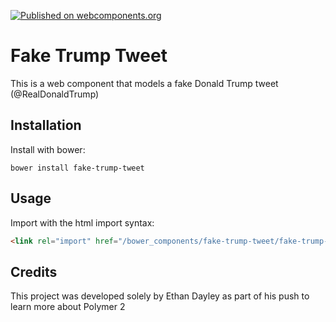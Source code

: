 [![Published on webcomponents.org](https://img.shields.io/badge/webcomponents.org-published-blue.svg)](https://www.webcomponents.org/element/EthanDayley/fake-trump-tweet)

# Fake Trump Tweet
This is a web component that models a fake Donald Trump tweet (@RealDonaldTrump)

## Installation
Install with bower:
```
bower install fake-trump-tweet
```

## Usage
Import with the html import syntax:
```html
<link rel="import" href="/bower_components/fake-trump-tweet/fake-trump-tweet.html" />
```

<!--
<custom-element-demo>
  <template>
    <link rel="import" href="fake-trump-tweet.html">
    <fake-trump-tweet>Make America Great Again!</fake-trump-tweet>
  </template>
</custom-element-demo>
-->

## Credits
This project was developed solely by Ethan Dayley as part of his push to learn more about Polymer 2

